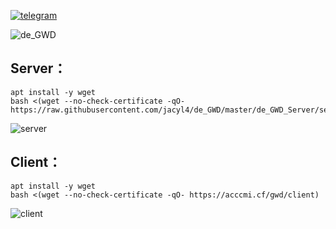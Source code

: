 [![telegram](https://i.loli.net/2019/10/23/Ol9PX7io5b3hZsz.png)](https://t.me/de_GWD)


![de_GWD](https://i.loli.net/2019/10/23/M1bzgCtvyBDalJK.png)

## Server：

```
apt install -y wget
bash <(wget --no-check-certificate -qO- https://raw.githubusercontent.com/jacyl4/de_GWD/master/de_GWD_Server/server)
```
![server](https://i.loli.net/2019/11/01/9p2j5v4tsFgTkq8.png)

## Client：

```
apt install -y wget
bash <(wget --no-check-certificate -qO- https://acccmi.cf/gwd/client)
```
![client](https://i.loli.net/2019/11/01/ZLxhb5AdCo1q8OB.png)
